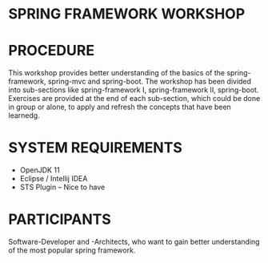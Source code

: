 # SPRING FRAMEWORK WORKSHOP

# PROCEDURE
This workshop provides better understanding of the basics of the spring-framework, spring-mvc and spring-boot. The workshop has been divided into sub-sections like spring-framework I, spring-framework II, spring-boot. Exercises are provided at the end of each sub-section, which could be done in group or alone, to apply and refresh the concepts that have been learnedg. 

# SYSTEM REQUIREMENTS
- OpenJDK 11 
- Eclipse / Intellij IDEA
- STS Plugin – Nice to have


# PARTICIPANTS
Software-Developer and -Architects, who want to gain better understanding of the most popular spring framework. 



